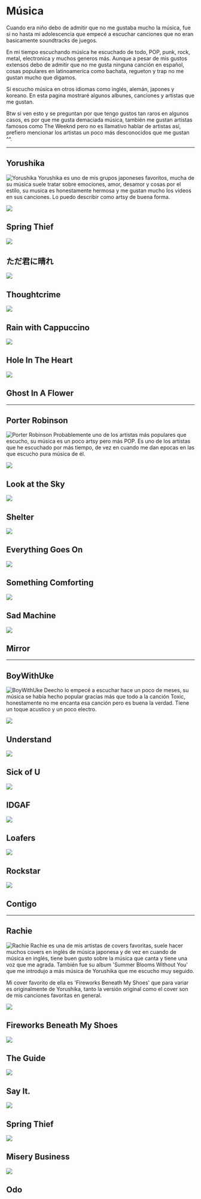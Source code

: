# Música

Cuando era niño debo de admitir que no me gustaba mucho la música, fue si no hasta mi adolescencia que empecé a escuchar canciones que no eran basicamente soundtracks de juegos.

En mi tiempo escuchando música he escuchado de todo, POP, punk, rock, metal, electronica y muchos generos más. Aunque a pesar de mis gustos extensos debo de admitir que no me gusta ninguna canción en español, cosas populares en latinoamerica como bachata, regueton y trap no me gustan mucho que digamos.

Sí escucho música en otros idiomas como inglés, alemán, japones y koreano. En esta pagina mostraré algunos albunes, canciones y artistas que me gustan.

Btw si ven esto y se preguntan por que tengo gustos tan raros en algunos casos, es por que me gusta demaciada música, también me gustan artistas famosos como The Weeknd pero no es llamativo hablar de artistas así, prefiero mencionar los artistas un poco más desconocidos que me gustan ^^.

---

## Yorushika
![Yorushika](https://lh3.googleusercontent.com/ufS1qifPTVxSR1_xBz6F75iymu07Qdgplp0Qp3uJBWZuSrpgP6GWFkog-99E8bvH6o5xAmnzzNENskFZ=w1440-h600-p-l90-rj)
Yorushika es uno de mis grupos japoneses favoritos, mucha de su música suele tratar sobre emociones, amor, desamor y cosas por el estilo, su musica es honestamente hermosa y me gustan mucho los videos en sus canciones. Lo puedo describir como artsy de buena forma.
<div><div class="block song-list">
<a class="bigCard" onclick="muse('xwXAh4gxMbM')"><img src="https://i3.ytimg.com/vi/xwXAh4gxMbM/maxresdefault.jpg"><div><h2 class="dont-index">Spring Thief</h2></div></a>
<a class="bigCard" onclick="muse('ZdzoLCLliW0')"><img src="https://i3.ytimg.com/vi/ZdzoLCLliW0/maxresdefault.jpg"><div><h2 class="dont-index">ただ君に晴れ</h2></div></a>
<a class="bigCard" onclick="muse('Xfi9h83lumU')"><img src="https://i3.ytimg.com/vi/Xfi9h83lumU/maxresdefault.jpg"><div><h2 class="dont-index">Thoughtcrime</h2></div></a>
<a class="bigCard" onclick="muse('jB2kBQteLTk')"><img src="https://i3.ytimg.com/vi/jB2kBQteLTk/maxresdefault.jpg"><div><div><h2 class="dont-index">Rain with Cappuccino</h2></div></a>
<a class="bigCard" onclick="muse('vDGFVOv9muk')"><img src="https://i3.ytimg.com/vi/vDGFVOv9muk/maxresdefault.jpg"><div><h2 class="dont-index">Hole In The Heart</h2></div></a>
<a class="bigCard" onclick="muse('qaOPHnbaBdM')"><img src="https://i3.ytimg.com/vi/qaOPHnbaBdM/maxresdefault.jpg"><div><h2 class="dont-index">Ghost In A Flower</h2></div></a>
</div></div>

---

## Porter Robinson
![Porter Robinson](https://lh3.googleusercontent.com/pUtjpm6BWduvyjoDxsPf2GkwvtZn1lRKlsxAMrM9MNNMLYAy-M5Y0XUrzCb9-PAoZAJqpxlZX1RglbY=w2880-h1200-p-l90-rj)
Probablemente uno de los artistas más populares que escucho, su música es un poco artsy pero más POP. Es uno de los artistas que he escuchado por más tiempo, de vez en cuando me dan epocas en las que escucho pura música de él.
<div><div class="block song-list">
<a class="bigCard" onclick="muse('8diNtEqmKhE')"><img src="https://i3.ytimg.com/vi/8diNtEqmKhE/maxresdefault.jpg"><div><h2 class="dont-index">Look at the Sky</h2></div></a>
<a class="bigCard" onclick="muse('5UZ4V16d8eU')"><img src="https://i3.ytimg.com/vi/5UZ4V16d8eU/maxresdefault.jpg"><div><h2 class="dont-index">Shelter</h2></div></a>
<a class="bigCard" onclick="muse('8YWX3mRQZ88')"><img src="https://i3.ytimg.com/vi/8YWX3mRQZ88/maxresdefault.jpg"><div><h2 class="dont-index">Everything Goes On</h2></div></a>
<a class="bigCard" onclick="muse('9uT-dsBBZew')"><img src="https://i3.ytimg.com/vi/9uT-dsBBZew/maxresdefault.jpg"><div><h2 class="dont-index">Something Comforting</h2></div></a>
<a class="bigCard" onclick="muse('6M-F1vV3Dks')"><img src="https://i3.ytimg.com/vi/6M-F1vV3Dks/maxresdefault.jpg"><div><h2 class="dont-index">Sad Machine</h2></div></a>
<a class="bigCard" onclick="muse('TKdxkaYpNFw')"><img src="https://i3.ytimg.com/vi/TKdxkaYpNFw/maxresdefault.jpg"><div><h2 class="dont-index">Mirror</h2></div></a>
</div></div>

---

## BoyWithUke
![BoyWithUke](https://lh3.googleusercontent.com/IFD6AssEsotFRqirgDp_wx2tXbJK1Z7JcBP6pI1om0bghglCcSQaRIU8hsGTnc21FLAbCLnJJhhr_8g=w1182-h492-p-l90-rj)
Deecho lo empecé a escuchar hace un poco de meses, su música se había hecho popular gracias más que todo a la canción Toxic, honestamente no me encanta esa canción pero es buena la verdad. Tiene un toque acustico y un poco electro.
<div><div class="block song-list">
<a class="bigCard" onclick="muse('euD9Mr2M7Mw')"><img src="https://i3.ytimg.com/vi/euD9Mr2M7Mw/maxresdefault.jpg"><div><h2 class="dont-index">Understand</h2></div></a>
<a class="bigCard" onclick="muse('nyZV4GyEAkQ')"><img src="https://i3.ytimg.com/vi/nyZV4GyEAkQ/maxresdefault.jpg"><div><h2 class="dont-index">Sick of U</h2></div></a>
<a class="bigCard" onclick="muse('8zQTocXEvQA')"><img src="https://i3.ytimg.com/vi/8zQTocXEvQA/maxresdefault.jpg"><div><h2 class="dont-index">IDGAF</h2></div></a>
<a class="bigCard" onclick="muse('XSTGQzkpwr0')"><img src="https://i3.ytimg.com/vi/XSTGQzkpwr0/maxresdefault.jpg"><div><h2 class="dont-index">Loafers</h2></div></a>
<a class="bigCard" onclick="muse('erUOlZAhbSI')"><img src="https://i3.ytimg.com/vi/erUOlZAhbSI/maxresdefault.jpg"><div><h2 class="dont-index">Rockstar</h2></div></a>
<a class="bigCard" onclick="muse('-TYcDsFINws')"><img src="https://i3.ytimg.com/vi/-TYcDsFINws/maxresdefault.jpg"><div><h2 class="dont-index">Contigo</h2></div></a>
</div></div>

---

## Rachie
![Rachie](https://lh3.googleusercontent.com/m0fcPVQRwF_4gMf8KnqVfhjCzLjyFX8uNBtyirEhBw5DLK4NE68TsCkj8-Wd4hWuDqcQvjs6AkMoaFbDgg=w2880-h1200-p-l90-rj)
Rachie es una de mis artistas de covers favoritas, suele hacer muchos covers en inglés de música japonesa y de vez en cuando de música en inglés, tiene buen gusto sobre la música que canta y tiene una voz que me agrada. También fue su album 'Summer Blooms Without You' que me introdujo a más música de Yorushika que me escucho muy seguido.

Mi cover favorito de ella es 'Fireworks Beneath My Shoes' que para variar es originalmente de Yorushika, tanto la versión original como el cover son de mis canciones favoritas en general.
<div><div class="block song-list">
<a class="bigCard" onclick="muse('ic_Ae5PvYGY')"><img src="https://i3.ytimg.com/vi/ic_Ae5PvYGY/maxresdefault.jpg"><div><h2 class="dont-index">Fireworks Beneath My Shoes</h2></div></a>
<a class="bigCard" onclick="muse('Fgkl8--fkaA')"><img src="https://i3.ytimg.com/vi/Fgkl8--fkaA/maxresdefault.jpg"><div><h2 class="dont-index">The Guide</h2></div></a>
<a class="bigCard" onclick="muse('FLCuwZ7DyGs')"><img src="https://i3.ytimg.com/vi/FLCuwZ7DyGs/maxresdefault.jpg"><div><h2 class="dont-index">Say It.</h2></div></a>
<a class="bigCard" onclick="muse('SkFNUDqcCwQ')"><img src="https://i3.ytimg.com/vi/SkFNUDqcCwQ/maxresdefault.jpg"><div><h2 class="dont-index">Spring Thief</h2></div></a>
<a class="bigCard" onclick="muse('aq0sMfr1zuY')"><img src="https://i3.ytimg.com/vi/aq0sMfr1zuY/maxresdefault.jpg"><div><h2 class="dont-index">Misery Business</h2></div></a>
<a class="bigCard" onclick="muse('KcE4LgDuRVQ')"><img src="https://i3.ytimg.com/vi/KcE4LgDuRVQ/maxresdefault.jpg"><div><h2 class="dont-index">Odo</h2></div></a>
</div></div>